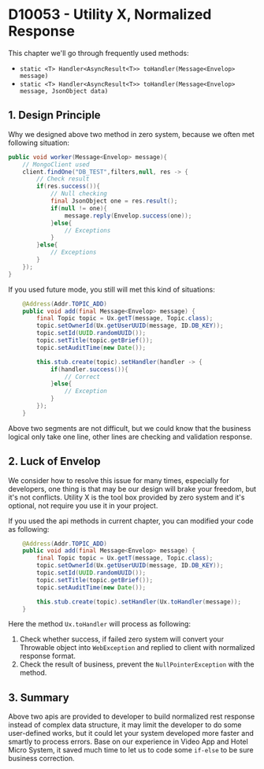 # D10053 - Utility X, Normalized Response

This chapter we'll go through frequently used methods:

* `static <T> Handler<AsyncResult<T>> toHandler(Message<Envelop> message)`
* `static <T> Handler<AsyncResult<T>> toHandler(Message<Envelop> message, JsonObject data)`

## 1. Design Principle

Why we designed above two method in zero system, because we often met following situation:

```java
public void worker(Message<Envelop> message){
    // MongoClient used
    client.findOne("DB_TEST",filters,null, res -> {
        // Check result
        if(res.success()){
            // Null checking
            final JsonObject one = res.result();
            if(null != one){
                message.reply(Envelop.success(one));
            }else{
                // Exceptions
            }
        }else{
            // Exceptions
        }
    });
}
```

If you used future mode, you still will met this kind of situations:

```java
    @Address(Addr.TOPIC_ADD)
    public void add(final Message<Envelop> message) {
        final Topic topic = Ux.getT(message, Topic.class);
        topic.setOwnerId(Ux.getUserUUID(message, ID.DB_KEY));
        topic.setId(UUID.randomUUID());
        topic.setTitle(topic.getBrief());
        topic.setAuditTime(new Date());

        this.stub.create(topic).setHandler(handler -> {
            if(handler.success()){
                // Correct  
            }else{
                // Exception 
            }
        });
    }
```

Above two segments are not difficult, but we could know that the business logical only take one line, other lines are
checking and validation response.

## 2. Luck of Envelop

We consider how to resolve this issue for many times, especially for developers, one thing is that may be our design
will brake your freedom, but it's not conflicts. Utility X is the tool box provided by zero system and it's optional,
not require you use it in your project.

If you used the api methods in current chapter, you can modified your code as following:

```java
    @Address(Addr.TOPIC_ADD)
    public void add(final Message<Envelop> message) {
        final Topic topic = Ux.getT(message, Topic.class);
        topic.setOwnerId(Ux.getUserUUID(message, ID.DB_KEY));
        topic.setId(UUID.randomUUID());
        topic.setTitle(topic.getBrief());
        topic.setAuditTime(new Date());

        this.stub.create(topic).setHandler(Ux.toHandler(message));
    }
```

Here the method `Ux.toHandler` will process as following:

1. Check whether success, if failed zero system will convert your Throwable object into `WebException` and replied to
   client with normalized response format.
2. Check the result of business, prevent the `NullPointerException` with the method.

## 3. Summary

Above two apis are provided to developer to build normalized rest response instead of complex data structure, it may
limit the developer to do some user-defined works, but it could let your system developed more faster and smartly to
process errors. Base on our experience in Video App and Hotel Micro System, it saved much time to let us to code
some `if-else` to be sure business correction.





